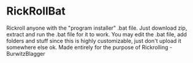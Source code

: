# RickRollBat
Rickroll anyone with the "program installer" .bat file.
Just download zip, extract and run the .bat file for it to work. 
You may edit the .bat file, add folders and stuff since this is highly customizable, just don't upload it somewhere else ok.
Made entirely for the purpose of Rickrolling - BurwitzBlagger
